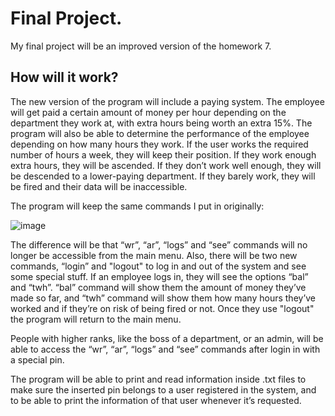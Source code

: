 # Final Project.
My final project will be an improved version of the homework 7. 
## How will it work?
The new version of the program will include a paying system. The employee will get paid a certain amount of money per hour depending on the department they work at, 
with extra hours being worth an extra 15%. The program will also be able to determine the performance of the employee depending on how many hours they work. If the
user works the required number of hours a week, they will keep their position. If they work enough extra hours, they will be ascended. If they don’t work well enough, 
they will be descended to a lower-paying department. If they barely work, they will be fired and their data will be inaccessible.

The program will keep the same commands I put in originally:

![image](https://user-images.githubusercontent.com/78566958/118166580-41f20a80-b3eb-11eb-8815-6061a628f9af.png)

The difference will be that “wr”, “ar”, “logs” and “see” commands will no longer be accessible from the main menu. Also, there will be two new commands, “login” and 
"logout" to log in and out of the system and see some special stuff. If an employee logs in, they will see the options “bal” and “twh”. “bal” command will show them
the amount of money they’ve made so far, and “twh” command will show them how many hours they’ve worked and if they’re on risk of being fired or not. Once they use 
"logout" the program will return to the main menu. 

People with higher ranks, like the boss of a department, or an admin, will be able to access the “wr”, “ar”, “logs” and “see” commands after login in with a special pin.

The program will be able to print and read information inside .txt files to make sure the inserted pin belongs to a user registered in the system, and to be able to print
the information of that user whenever it’s requested.
